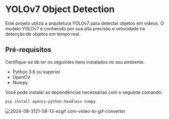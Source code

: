 # YOLOv7 Object Detection

Este projeto utiliza a arquitetura YOLOv7 para detectar objetos em vídeos. O modelo YOLOv7 é conhecido por sua alta precisão e velocidade na detecção de objetos em tempo real.

## Pré-requisitos

Certifique-se de ter os seguintes itens instalados no seu ambiente:

- Python 3.6 ou superior
- OpenCV
- Numpy

Você pode instalar as dependências necessárias com o seguinte comando:

```bash
pip install opencv-python-headless numpy
```

![2024-08-3121-58-13-ezgif com-video-to-gif-converter](https://github.com/user-attachments/assets/45f2eef1-219a-48e7-b729-b8db70906a02)
